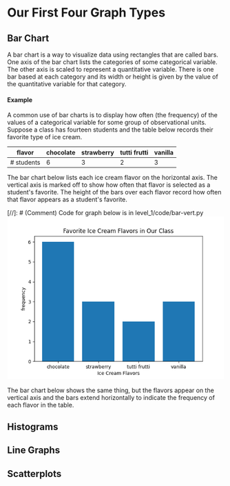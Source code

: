 # Our First Four Graph Types

## Bar Chart

A bar chart is a way to visualize data using rectangles that are called bars.  One axis of the bar chart lists the categories of some categorical variable. The other axis is scaled to represent a quantitative variable.  There is one bar based at each category and its width or height is given by the value of the quantitative variable for that category.

#### Example
A common use of bar charts is to display how often (the frequency) of the values of a categorical variable for some group of observational units.  Suppose a class has fourteen students and the table below records their favorite type of ice cream.

| flavor  | chocolate       | strawberry  | tutti frutti       | vanilla |
|----------|--------------|----------|--------------|--------------|
| # students   | 6      | 3    | 2   | 3 |


The bar chart below lists each ice cream flavor on the horizontal axis. The vertical axis is marked off to show how often that flavor is selected as a student's favorite. The height of the bars over each flavor record how often that flavor appears as a student's favorite.

[//]: # (Comment) Code for graph below is in level_1/code/bar-vert.py
![Ice Cream Flavors Bar Chart - Vertical Bars](../image/icecream.png)

The bar chart below shows the same thing, but the flavors appear on the vertical axis and the bars extend horizontally to indicate the frequency of each flavor in the table.

## Histograms
 
## Line Graphs

## Scatterplots
